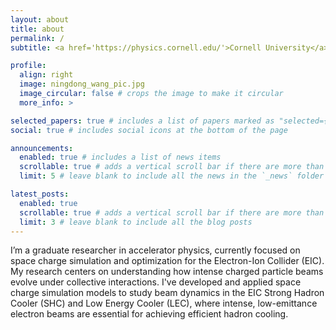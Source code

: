 ```yaml
---
layout: about
title: about
permalink: /
subtitle: <a href='https://physics.cornell.edu/'>Cornell University</a>. 4th year PhD student in Accelerator Physics. nw285@cornell.edu.

profile:
  align: right
  image: ningdong_wang_pic.jpg
  image_circular: false # crops the image to make it circular
  more_info: >

selected_papers: true # includes a list of papers marked as "selected={true}"
social: true # includes social icons at the bottom of the page

announcements:
  enabled: true # includes a list of news items
  scrollable: true # adds a vertical scroll bar if there are more than 3 news items
  limit: 5 # leave blank to include all the news in the `_news` folder

latest_posts:
  enabled: true
  scrollable: true # adds a vertical scroll bar if there are more than 3 new posts items
  limit: 3 # leave blank to include all the blog posts
---
```


I’m a graduate researcher in accelerator physics, currently focused on space charge simulation and optimization for the Electron-Ion Collider (EIC). My research centers on understanding how intense charged particle beams evolve under collective interactions. I've developed and applied space charge simulation models to study beam dynamics in the EIC Strong Hadron Cooler (SHC) and Low Energy Cooler (LEC), where intense, low-emittance electron beams are essential for achieving efficient hadron cooling.
